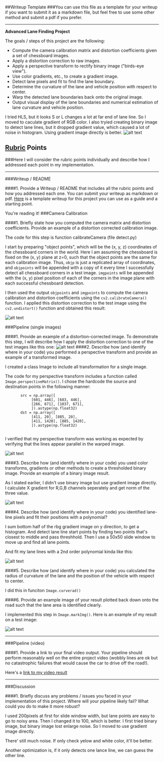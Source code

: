 ##Writeup Template
###You can use this file as a template for your writeup if you want to submit it as a markdown file, but feel free to use some other method and submit a pdf if you prefer.

---
[//]: # (Image References)

[image0]: ./examples/overview.png "overview"
[image1]: ./examples/my_undistort_output.png "Undistorted"
[image2]: ./test_images/test1.jpg "Road Transformed"
[image3]: ./examples/rgbGradient.png "rgb gradient Example"
[image4]: ./examples/my_warp.png "Warp Example"
[image5]: ./examples/poly.png "Fit Visual"
[image6]: ./examples/marked.png "Output"
[video1]: ./mark_project_video.mp4 "Video"

**Advanced Lane Finding Project**

The goals / steps of this project are the following:

* Compute the camera calibration matrix and distortion coefficients given a set of chessboard images.
* Apply a distortion correction to raw images.
* Apply a perspective transform to rectify binary image ("birds-eye view").
* Use color gradients, etc., to create a gradient image.
* Detect lane pixels and fit to find the lane boundary.
* Determine the curvature of the lane and vehicle position with respect to center.
* Warp the detected lane boundaries back onto the original image.
* Output visual display of the lane boundaries and numerical estimation of lane curvature and vehicle position.

I tried HLS, but it looks S or L changes a lot at far end of lane line. So I moved to
caculate gradient of RGB color. I also tryied creating binary image to detect lane lines, but it dropped gradient value, which caused a lot of noise in histogram. Using
gradient image directly is better.
![alt text][image0]

## [Rubric](https://review.udacity.com/#!/rubrics/571/view) Points
###Here I will consider the rubric points individually and describe how I addressed each point in my implementation.  

---
###Writeup / README

####1. Provide a Writeup / README that includes all the rubric points and how you addressed each one.  You can submit your writeup as markdown or pdf.  [Here](https://github.com/udacity/CarND-Advanced-Lane-Lines/blob/master/writeup_template.md) is a template writeup for this project you can use as a guide and a starting point.  

You're reading it!
###Camera Calibration

####1. Briefly state how you computed the camera matrix and distortion coefficients. Provide an example of a distortion corrected calibration image.

The code for this step is function calibrateCamera (file detect.py) 

I start by preparing "object points", which will be the (x, y, z) coordinates of the chessboard corners in the world. Here I am assuming the chessboard is fixed on the (x, y) plane at z=0, such that the object points are the same for each calibration image.  Thus, `objp` is just a replicated array of coordinates, and `objpoints` will be appended with a copy of it every time I successfully detect all chessboard corners in a test image.  `imgpoints` will be appended with the (x, y) pixel position of each of the corners in the image plane with each successful chessboard detection.  

I then used the output `objpoints` and `imgpoints` to compute the camera calibration and distortion coefficients using the `cv2.calibrateCamera()` function.  I applied this distortion correction to the test image using the `cv2.undistort()` function and obtained this result: 

![alt text][image1]

###Pipeline (single images)

####1. Provide an example of a distortion-corrected image.
To demonstrate this step, I will describe how I apply the distortion correction to one of the test images like this one:
![alt text][image2]
####2. Describe how (and identify where in your code) you performed a perspective transform and provide an example of a transformed image.

I created a class Image to include all transformation for a single image.

The code for my perspective transform includes a function called `Image.perspectiveMatrix()`.  I chose the hardcode the source and destination points in the following manner:

```
       src = np.array([
            [601, 446], [683, 446],
            [266, 671], [1037, 671],
            ]).astype(np.float32)
       dst = np.array([
            [411, 20], [885, 20],
            [411, 1420], [885, 1420],
            ]).astype(np.float32)
 
```
I verified that my perspective transform was working as expected by verifying that the lines appear parallel in the warped image.

![alt text][image4]

####3. Describe how (and identify where in your code) you used color transforms, gradients or other methods to create a thresholded binary image.  Provide an example of a binary image result.

As I stated earlier, I didn't use binary image but use gradient image directly. I calculate X gradient for R,G,B channels seperately and get norm of the three value.

![alt text][image3]


####4. Describe how (and identify where in your code) you identified lane-line pixels and fit their positions with a polynomial?

I sum bottom half of the rbg gradient image on y direction, to get a histogram. And detect lane line start points by finding two points that's closest to middle and pass threshhold.
Then I use a 50x50 slide window to move up and find all lane points.

And fit my lane lines with a 2nd order polynomial kinda like this:

![alt text][image5]

####5. Describe how (and identify where in your code) you calculated the radius of curvature of the lane and the position of the vehicle with respect to center.

I did this in funciton `Image.curverad()`

####6. Provide an example image of your result plotted back down onto the road such that the lane area is identified clearly.

I implemented this step in `Image.markImg()`.  Here is an example of my result on a test image:

![alt text][image6]

---

###Pipeline (video)

####1. Provide a link to your final video output.  Your pipeline should perform reasonably well on the entire project video (wobbly lines are ok but no catastrophic failures that would cause the car to drive off the road!).

Here's a [link to my video result](./mark_project_video.mp4)

---

###Discussion

####1. Briefly discuss any problems / issues you faced in your implementation of this project.  Where will your pipeline likely fail?  What could you do to make it more robust?

I used 200pixels at first for slide window width, but lane points are easy to go to noisy area. Then I changed it to 100, which is better.
I first tried binary image, but binary image lost enlarge noise. So I moved to use gradient image directly.

There' still much noise. If only check yelow and white color, it'll be better.

Another optimization is, if it only detects one lance line, we can guess the other line.

